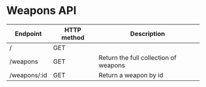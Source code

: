 # Weapons API

|Endpoint|HTTP method|Description|
|---|---|---|
|/|GET||
|/weapons|GET|Return the full collection of weapons|
|/weapons/:id|GET|Return a weapon by id|
